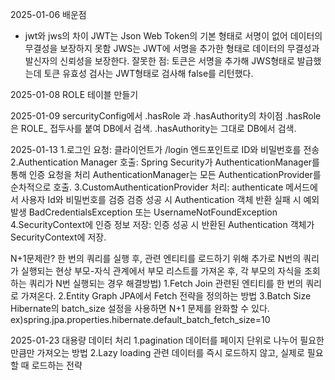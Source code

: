 2025-01-06
배운점
- jwt와 jws의 차이
    JWT는 Json Web Token의 기본 형태로 서명이 없어 데이터의 무결성을 보장하지 못함
    JWS는 JWT에 서명을 추가한 형태로 데이터의 무결성과 발신자의 신뢰성을 보장한다.
잘못한 점: 토큰은 서명을 추가해 JWS형태로 발급했는데 토큰 유효성 검사는 JWT형태로 검사해 false를 리턴했다. 

2025-01-08
ROLE 테이블 만들기

2025-01-09
sercurityConfig에서 .hasRole 과 .hasAuthority의 차이점 
.hasRole은 ROLE_ 접두사를 붙여 DB에서 검색. 
.hasAuthority는 그대로 DB에서 검색.

2025-01-13
1.로그인 요청:
    클라이언트가 /login 엔드포인트로 ID와 비밀번호를 전송 
2.Authentication Manager 호출:
    Spring Security가 AuthenticationManager를 통해 인증 요청을 처리
    AuthenticationManager는 모든 AuthenticationProvider를 순차적으로 호출.
3.CustomAuthenticationProvider 처리:
    authenticate 메서드에서 사용자 Id와 비밀번호를 검증 
    검증 성공 시 Authentication 객체 반환 
    실패 시 예외 발생 BadCredentialsException 또는 UsernameNotFoundException 
4.SecurityContext에 인증 정보 저장:
    인증 성공 시 반환된 Authentication 객체가 SecurityContext에 저장.

N+1문제란?
    한 번의 쿼리를 실행 후, 관련 엔티티를 로드하기 위해 추가로 N번의 쿼리가 실행되는 현상 
    부모-자식 관계에서 부모 리스트를 가져온 후, 각 부모의 자식을 조회하는 쿼리가 N번 실행되는 경우
해결방법)
    1.Fetch Join
        관련된 엔티티를 한 번의 쿼리로 가져온다. 
    2.Entity Graph 
        JPA에서 Fetch 전략을 정의하는 방법 
    3.Batch Size 
        Hibernate의 batch_size 설정을 사용하면 N+1 문제를 완화할 수 있다. 
        ex)spring.jpa.properties.hibernate.default_batch_fetch_size=10

2025-01-23 
대용량 데이터 처리
1.pagination
    데이터를 페이지 단위로 나누어 필요한 만큼만 가져오는 방법
2.Lazy loading
    관련 데이터를 즉시 로드하지 않고, 실제로 필요할 때 로드하는 전략